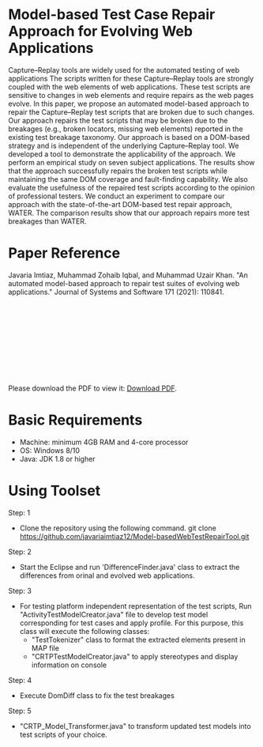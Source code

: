 # Model-based Test Case Repair Approach for Evolving Web Applications

Capture–Replay tools are widely used for the automated testing of web applications The scripts written
for these Capture–Replay tools are strongly coupled with the web elements of web applications.
These test scripts are sensitive to changes in web elements and require repairs as the web pages
evolve. In this paper, we propose an automated model-based approach to repair the Capture–Replay
test scripts that are broken due to such changes. Our approach repairs the test scripts that may be
broken due to the breakages (e.g., broken locators, missing web elements) reported in the existing
test breakage taxonomy. Our approach is based on a DOM-based strategy and is independent of the
underlying Capture–Replay tool. We developed a tool to demonstrate the applicability of the approach.
We perform an empirical study on seven subject applications. The results show that the approach
successfully repairs the broken test scripts while maintaining the same DOM coverage and fault-finding
capability. We also evaluate the usefulness of the repaired test scripts according to the opinion of
professional testers. We conduct an experiment to compare our approach with the state-of-the-art
DOM-based test repair approach, WATER. The comparison results show that our approach repairs more
test breakages than WATER.

# Paper Reference
Javaria Imtiaz, Muhammad Zohaib Iqbal, and Muhammad Uzair Khan. "An automated model-based approach to repair test suites of evolving web applications." Journal of Systems and Software 171 (2021): 110841.



<object data="http://yoursite.com/the.pdf" type="application/pdf" width="750px" height="750px">
    <embed src="http://yoursite.com/the.pdf" type="application/pdf">
        <p> Please download the PDF to view it: <a href="https://github.com/javariaimtiaz12/Model-basedWebTestRepairTool/blob/master/JSS_TestingMethodogyforEvolvingWebApplication.pdf">Download PDF</a>.</p>
    </embed>
</object>

# Basic Requirements

- Machine: minimum 4GB RAM and 4-core processor
- OS: Windows 8/10
- Java: JDK 1.8 or higher
  
 # Using Toolset
 
Step: 1
 
  - Clone the repository using the following command.
    git clone https://github.com/javariaimtiaz12/Model-basedWebTestRepairTool.git

Step: 2
 
   - Start the Eclipse and run 'DifferenceFinder.java' class to extract the differences from orinal and evolved web applications.
 
Step: 3

-  For testing platform independent representation of the test scripts, Run "ActivityTestModelCreator.java" file to develop test model corresponding for test cases and apply profile. For this purpose, this class will execute the following classes:
    -  "TestTokenizer" class to format the extracted elements present in MAP file
    -  "CRTPTestModelCreator.java" to apply stereotypes and display information on console
    
Step: 4 
 -  Execute DomDiff class to fix the test breakages
 
Step: 5
 -  "CRTP_Model_Transformer.java" to transform updated test models into test scripts of your choice.


